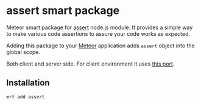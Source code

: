 assert smart package
====================

Meteor smart package for [assert](http://nodejs.org/api/assert.html) node.js module. It provides a simple way
to make various code assertions to assure your code works as expected.

Adding this package to your [Meteor](http://www.meteor.com/) application adds `assert` object into the global scope.

Both client and server side. For client environment it uses [this port](https://github.com/Jxck/assert).

Installation
------------

```
mrt add assert
```
